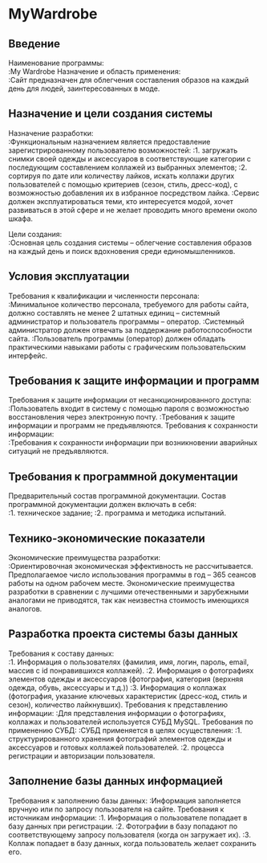 # MyWardrobe
## Введение
Наименование программы:<br>
:My Wardrobe
Назначение и область применения:<br>
:Сайт предназначен для облегчения составления образов на каждый день для людей, заинтересованных в моде. 
## Назначение и цели создания системы
Назначение разработки:<br> 
:Функциональным назначением является предоставление зарегистрированному пользователю возможностей:
:1.	загружать снимки своей одежды и аксессуаров в соответствующие категории с последующим составлением коллажей из выбранных элементов;
:2.	сортируя по дате или количеству лайков, искать коллажи других пользователей с помощью критериев (сезон, стиль, дресс-код), с возможностью добавления их в избранное        посредством лайка.
:Сервис должен эксплуатироваться теми, кто интересуется модой, хочет развиваться в этой сфере и не желает проводить много времени около шкафа.<br>

Цели создания:<br>
:Основная цель создания системы – облегчение составления образов на каждый день и поиск вдохновения среди единомышленников.
## Условия эксплуатации
Требования к квалификации и численности персонала:<br>
:Минимальное количество персонала, требуемого для работы сайта, должно составлять не менее 2 штатных единиц – системный администратор и пользователь программы – оператор.
:Системный администратор должен отвечать за поддержание работоспособности сайта.
:Пользователь программы (оператор) должен обладать практическими навыками работы с графическим пользовательским интерфейс.
## Требования к защите информации и программ
Требования к защите информации от несанкционированного доступа:<br>
:Пользователь входит в систему с помощью пароля с возможностью восстановления через электронную почту.
:Требования к защите информации и программ не предъявляются.
Требования к сохранности информации:<br>
:Требования к сохранности информации при возникновении аварийных ситуаций не предъявляются.
## Требования к программной документации
Предварительный состав программной документации. Состав программной документации должен включать в себя:<br>
:1.	техническое задание;
:2.	программа и методика испытаний.
## Технико-экономические показатели
Экономические преимущества разработки:<br>
:Ориентировочная экономическая эффективность не рассчитывается. Предполагаемое число использования программы в год – 365 сеансов работы на одном рабочем месте.   Экономические преимущества разработки в сравнении с лучшими отечественными и зарубежными аналогами не приводятся, так как неизвестна стоимость имеющихся аналогов.
## Разработка проекта системы базы данных
Требования к составу данных:<br>
:1.	Информация о пользователях (фамилия, имя, логин, пароль, email, массив с id понравившихся коллажей).
:2.	Информация о фотографиях элементов одежды и аксессуаров (фотография, категория (верхняя одежда, обувь, аксессуары и т.д.))
:3.	Информация о коллажах (фотография, указание ключевых характеристик (дресс-код, стиль и сезон), количество лайкнувших).
Требования к представлению информации:
:Для представления информации о фотографиях, коллажах и пользователей используется СУБД MySQL.
Требования по применению СУБД:
:СУБД применяется в целях осуществления:
  :1.	структурированного хранения фотографий элементов одежды и аксессуаров и готовых коллажей пользователей.
  :2.	процесса регистрации и авторизации пользователя.
## Заполнение базы данных информацией
Требования к заполнению базы данных:
:Информация заполняется вручную или по запросу пользователя на сайте.
Требования к источникам информации:
:1.	Информация о пользователе попадает в базу данных при регистрации.
:2.	Фотографии в базу попадают по соответствующему запросу пользователя (когда он загружает их).
:3.	Коллаж попадает в базу данных, когда пользователь желает сохранить его. 
